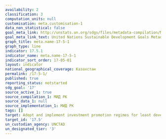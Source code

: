 ```yaml
---
availability: 2
classification: 3
computation_units: null
customisation: meta.customisation-1
data_non_statistical: false
goal_meta_link: http://unstats.un.org/sdgs/files/metadata-compilation/Metadata-Goal-17.pdf
goal_meta_link_text: United Nations Sustainable Development Goals Metadata (pdf 468kB)
graph_title: meta.name-17-5-1
graph_type: line
indicator: 17.5.1
indicator_name: meta.name-17-5-1
indicator_sort_order: 17-05-01
layout: indicator
national_geographical_coverage: Казахстан
permalink: /17-5-1/
published: true
reporting_status: notstarted
sdg_goal: '17'
source_active_1: true
source_compilation_1: МИД РК
source_data_1: null
source_implementation_1: МИД РК
tags: []
target: Adopt and implement investment promotion regimes for least developed countries
target_id: '17.5'
un_custodian_agency: UNCTAD
un_designated_tier: '3'
---
```

